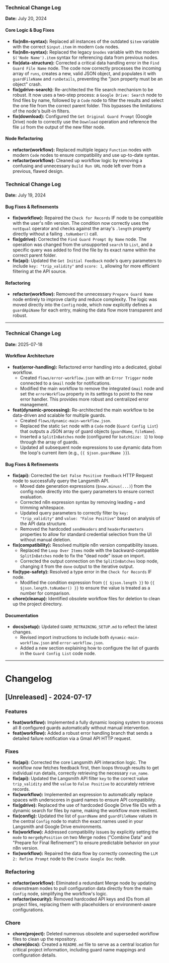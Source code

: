 ### Technical Change Log

**Date:** July 20, 2024

#### Core Logic & Bug Fixes
*   **fix(n8n-syntax):** Replaced all instances of the outdated `$item` variable with the correct `$input.item` in modern `Code` nodes.
*   **fix(n8n-syntax):** Replaced the legacy `$nodes` variable with the modern `$('Node Name').item` syntax for referencing data from previous nodes.
*   **fix(data-structure):** Corrected a critical data handling error in the `Find Guard File Name` node. The code now correctly processes the incoming array of `runs`, creates a new, valid JSON object, and populates it with `guardFileName` and `runDetails`, preventing the "json property must be an object" crash.
*   **fix(gdrive-search):** Re-architected the file search mechanism to be robust. It now uses a two-step process: a `Google Drive: Search` node to find files by name, followed by a `Code` node to filter the results and select the one file from the correct parent folder. This bypasses the limitations of the node's built-in filters.
*   **fix(download):** Configured the `Get Original Guard Prompt` (Google Drive) node to correctly use the `Download` operation and reference the file `id` from the output of the new filter node.

#### Node Refactoring
*   **refactor(workflow):** Replaced multiple legacy `Function` nodes with modern `Code` nodes to ensure compatibility and use up-to-date syntax.
*   **refactor(workflow):** Cleaned up workflow logic by removing a confusing and unnecessary `Build Run URL` node left over from a previous, flawed design.

### Technical Change Log

**Date:** July 19, 2024

#### Bug Fixes & Refinements
*   **fix(workflow):** Repaired the `Check for Records` IF node to be compatible with the user's n8n version. The condition now correctly uses the `notEqual` operator and checks against the array's `.length` property directly without a failing `.toNumber()` call.
*   **fix(gdrive):** Corrected the `Find Guard Prompt By Name` node. The operation was changed from the unsupported `search` to `List`, and a specific query was added to find the file by its exact name within the correct parent folder.
*   **fix(api):** Updated the `Get Initial Feedback` node's query parameters to include `key: "trip_validity"` and `score: 1`, allowing for more efficient filtering at the API source.

#### Refactoring
*   **refactor(workflow):** Removed the unnecessary `Prepare Guard Name` node entirely to improve clarity and reduce complexity. The logic was moved directly into the `Config` node, which now explicitly defines a `guardApiName` for each entry, making the data flow more transparent and robust.

---
### Technical Change Log

**Date:** 2025-07-18

#### Workflow Architecture
*   **feat(error-handling):** Refactored error handling into a dedicated, global workflow.
    *   Created `flows/error-workflow.json` with an `Error Trigger` node connected to a `Gmail` node for notifications.
    *   Modified the main workflow to remove the integrated `Gmail` node and set the `errorWorkflow` property in its settings to point to the new error handler. This provides more robust and centralized error management.
*   **feat(dynamic-processing):** Re-architected the main workflow to be data-driven and scalable for multiple guards.
    *   Created `flows/dynamic-main-workflow.json`.
    *   Replaced the static `Set` node with a `Code` node (`Guard Config List`) that outputs a JSON array of guard objects (`guardName`, `fileName`).
    *   Inserted a `SplitInBatches` node (configured for `batchSize: 1`) to loop through the array of guards.
    *   Updated all subsequent node expressions to use dynamic data from the loop's current item (e.g., `{{ $json.guardName }}`).

#### Bug Fixes & Refinements
*   **fix(api):** Corrected the `Get False Positive Feedback` HTTP Request node to successfully query the Langsmith API.
    *   Moved date generation expressions (`$now.minus(...)`) from the config node directly into the query parameters to ensure correct evaluation.
    *   Corrected n8n expression syntax by removing leading `=` and trimming whitespace.
    *   Updated query parameters to correctly filter by `key: "trip_validity"` and `value: "False Positive"` based on analysis of the API data structure.
    *   Removed the hardcoded `sendHeaders` and `headerParameters` properties to allow for standard credential selection from the UI without manual deletion.
*   **fix(compatibility):** Resolved multiple n8n version compatibility issues.
    *   Replaced the `Loop Over Items` node with the backward-compatible `SplitInBatches` node to fix the "dead node" issue on import.
    *   Corrected the output connection on the `SplitInBatches` loop node, changing it from the `done` output to the iterative output.
*   **fix(type-safety):** Resolved a type error in the `Check for Records` IF node.
    *   Modified the condition expression from `{{ $json.length }}` to `{{ $json.length.toNumber() }}` to ensure the value is treated as a number for comparison.
*   **chore(cleanup):** Identified obsolete workflow files for deletion to clean up the project directory.

#### Documentation
*   **docs(setup):** Updated `GUARD_RETRAINING_SETUP.md` to reflect the latest changes.
    *   Revised import instructions to include both `dynamic-main-workflow.json` and `error-workflow.json`.
    *   Added a new section explaining how to configure the list of guards in the `Guard Config List` code node.

---
# Changelog

## [Unreleased] - 2024-07-17

### Features
- **feat(workflow):** Implemented a fully dynamic looping system to process all 8 configured guards automatically without manual intervention.
- **feat(workflow):** Added a robust error handling branch that sends a detailed failure notification via a Gmail API HTTP request.

### Fixes
- **fix(api):** Corrected the core Langsmith API interaction logic. The workflow now fetches feedback first, then loops through results to get individual run details, correctly retrieving the necessary `run_name`.
- **fix(api):** Updated the Langsmith API filter `key` to the correct value `trip_validity` and the `value` to `False Positive` to accurately retrieve records.
- **fix(workflow):** Implemented an expression to automatically replace spaces with underscores in guard names to ensure API compatibility.
- **fix(gdrive):** Replaced the use of hardcoded Google Drive file IDs with a dynamic search for files by name, making the workflow more resilient.
- **fix(config):** Updated the list of `guardName` and `guardFileName` values in the central `Config` node to match the exact names used in your Langsmith and Google Drive environments.
- **fix(workflow):** Addressed compatibility issues by explicitly setting the `mode` to `mergeByPosition` on two Merge nodes ("Combine Data" and "Prepare for Final Refinement") to ensure predictable behavior on your n8n version.
- **fix(workflow):** Repaired the data flow by correctly connecting the `LLM 2: Refine Prompt` node to the `Create Google Doc` node.

### Refactoring
- **refactor(workflow):** Eliminated a redundant Merge node by updating downstream nodes to pull configuration data directly from the main `Config` node, simplifying the workflow's logic.
- **refactor(security):** Removed hardcoded API keys and IDs from all project files, replacing them with placeholders or environment-aware configurations.

### Chore
- **chore(project):** Deleted numerous obsolete and superseded workflow files to clean up the repository.
- **chore(docs):** Created a `README.md` file to serve as a central location for critical project information, including guard name mappings and configuration details. 